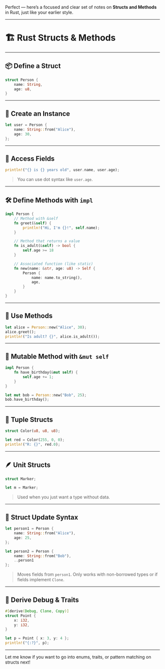 Perfect — here’s a focused and clear set of notes on **Structs and Methods** in Rust, just like your earlier style.

---

# 🏗️ Rust Structs & Methods

---

## 📦 Define a Struct

```rust
struct Person {
    name: String,
    age: u8,
}
```

---

## 🧱 Create an Instance

```rust
let user = Person {
    name: String::from("Alice"),
    age: 30,
};
```

---

## 🧠 Access Fields

```rust
println!("{} is {} years old", user.name, user.age);
```

> You can use dot syntax like `user.age`.

---

## 🛠️ Define Methods with `impl`

```rust
impl Person {
    // Method with &self
    fn greet(&self) {
        println!("Hi, I'm {}!", self.name);
    }

    // Method that returns a value
    fn is_adult(&self) -> bool {
        self.age >= 18
    }

    // Associated function (like static)
    fn new(name: &str, age: u8) -> Self {
        Person {
            name: name.to_string(),
            age,
        }
    }
}
```

---

## 🔨 Use Methods

```rust
let alice = Person::new("Alice", 30);
alice.greet();
println!("Is adult? {}", alice.is_adult());
```

---

## 🎯 Mutable Method with `&mut self`

```rust
impl Person {
    fn have_birthday(&mut self) {
        self.age += 1;
    }
}
```

```rust
let mut bob = Person::new("Bob", 25);
bob.have_birthday();
```

---

## 🧱 Tuple Structs

```rust
struct Color(u8, u8, u8);

let red = Color(255, 0, 0);
println!("R: {}", red.0);
```

---

## 🪶 Unit Structs

```rust
struct Marker;

let m = Marker;
```

> Used when you just want a type without data.

---

## 🧬 Struct Update Syntax

```rust
let person1 = Person {
    name: String::from("Alice"),
    age: 25,
};

let person2 = Person {
    name: String::from("Bob"),
    ..person1
};
```

> Moves fields from `person1`. Only works with non-borrowed types or if fields implement `Clone`.

---

## 📌 Derive Debug & Traits

```rust
#[derive(Debug, Clone, Copy)]
struct Point {
    x: i32,
    y: i32,
}
```

```rust
let p = Point { x: 3, y: 4 };
println!("{:?}", p);
```

---

Let me know if you want to go into enums, traits, or pattern matching on structs next!
